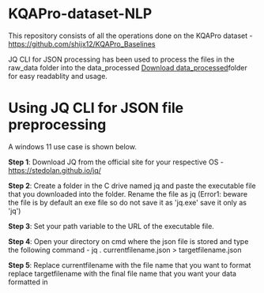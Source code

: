# KQAPro-dataset-NLP
This repository consists of all the operations done on the KQAPro dataset - https://github.com/shijx12/KQAPro_Baselines

JQ CLI for JSON processing has been used to process the files in the raw_data folder into the data_processed [Download data_processed](https://drive.google.com/uc?export=download&id=)folder for easy readablity and usage. 

# Using JQ CLI for JSON file preprocessing 

A windows 11 use case is shown below.

**Step 1**: Download JQ from the official site for your respective OS - https://stedolan.github.io/jq/

**Step 2**: Create a folder in the C drive named jq and paste the executable file that you downloaded into the folder. Rename the file as jq (Error1: beware the file is by default an exe file so do not save it as 'jq.exe' save it only as 'jq')

**Step 3**: Set your path variable to the URL of the executable file.

**Step 4**: Open your directory on cmd where the json file is stored and type the following command - jq . currentfilename.json > targetfilename.json

**Step 5**: Replace currentfilename with the file name that you want to format replace targetfilename with the final file name that you want your data formatted in
